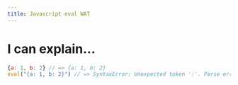 ```yaml
---
title: Javascript eval WAT
---
```


# I can explain...

```javascript
{a: 1, b: 2} // => {a: 1, b: 2}
eval("{a: 1, b: 2}") // => SyntaxError: Unexpected token ':'. Parse error.
```